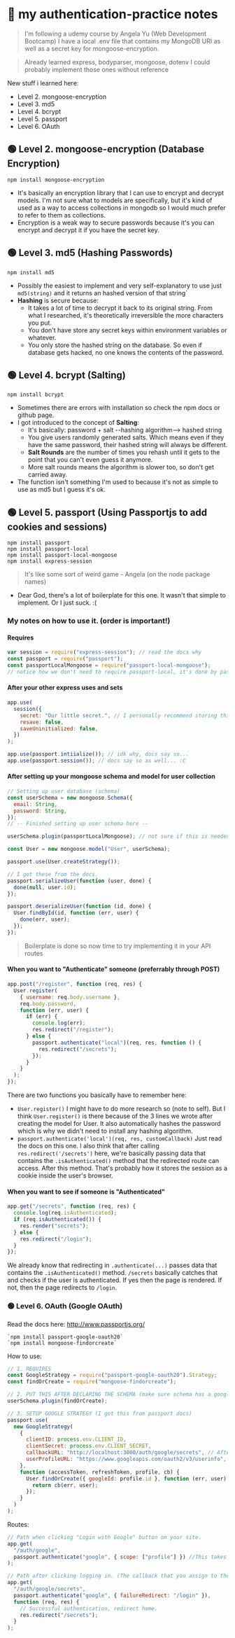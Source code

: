 # 🔐 my authentication-practice notes

> I'm following a udemy course by Angela Yu (Web Development Bootcamp)
> I have a local .env file that contains my MongoDB URI as well as a secret key for mongoose-encryption.

> Already learned express, bodyparser, mongoose, dotenv
> I could probably implement those ones without reference

New stuff i learned here:

- Level 2. mongoose-encryption
- Level 3. md5
- Level 4. bcrypt
- Level 5. passport
- Level 6. OAuth

## 🟢 Level 2. mongoose-encryption (Database Encryption)

```console
npm install mongoose-encryption
```

- It's basically an encryption library that I can use to encrypt and decrypt models. I'm not sure what to models are specifically, but it's kind of used as a way to access collections in mongodb so I would much prefer to refer to them as collections.
- Encryption is a weak way to secure passwords because it's you can encrypt and decrypt it if you have the secret key.

## 🟢 Level 3. md5 (Hashing Passwords)

```console
npm install md5
```

- Possibly the easiest to implement and very self-explanatory to use just `md5(string)` and it returns an hashed version of that string`
- **Hashing** is secure because:
  - It takes a lot of time to decrypt it back to its original string. From what I researched, it's theoretically irreversible the more characters you put.
  - You don't have store any secret keys within environment variables or whatever.
  - You only store the hashed string on the database. So even if database gets hacked, no one knows the contents of the password.

## 🟢 Level 4. bcrypt (Salting)

```console
npm install bcrypt
```

- Sometimes there are errors with installation so check the npm docs or github page.
- I got introduced to the concept of **Salting**:
  - It's basically: password + salt --hashing algorithm--> hashed string
  - You give users randomly generated salts. Which means even if they have the same password, their hashed string will always be different.
  - **Salt Rounds** are the number of times you rehash until it gets to the point that you can't even guess it anymore.
  - More salt rounds means the algorithm is slower too, so don't get carried away.
- The function isn't something I'm used to because it's not as simple to use as md5 but I guess it's ok.

## 🟢 Level 5. passport (Using Passportjs to add cookies and sessions)

```console
npm install passport
npm install passport-local
npm install passport-local-mongoose
npm install express-session
```

> It's like some sort of weird game - Angela (on the node package names)

- Dear God, there's a lot of boilerplate for this one. It wasn't that simple to implement. Or I just suck. :(

### My notes on how to use it. (order is important!)

#### Requires

```javascript
var session = require("express-session"); // read the docs why
const passport = require("passport");
const passportLocalMongoose = require("passport-local-mongoose");
// notice how we don't need to require passport-local, it's done by passport-local-mongoose so no worries.
```

#### After your other express uses and sets

```javascript
app.use(
  session({
    secret: "Our little secret.", // I personally recommend storing this in .env
    resave: false,
    saveUninitialized: false,
  })
);

app.use(passport.intiialize()); // idk why, docs say so...
app.use(passport.session()); // docs say so as well... :C
```

#### After setting up your mongoose schema and model for user collection

```javascript
// Setting up user database (schema)
const userSchema = new mongoose.Schema({
  email: String,
  password: String,
});
// -- Finished setting up user schema here --

userSchema.plugin(passportLocalMongoose); // not sure if this is needed after OAuth

const User = new mongoose.model("User", userSchema);

passport.use(User.createStrategy());

// I got these from the docs.
passport.serializeUser(function (user, done) {
  done(null, user.id);
});

passport.deserializeUser(function (id, done) {
  User.findById(id, function (err, user) {
    done(err, user);
  });
});
```

> Boilerplate is done so now time to try implementing it in your API routes

#### When you want to "Authenticate" someone (preferrably through POST)

```javascript
app.post("/register", function (req, res) {
  User.register(
    { username: req.body.username },
    req.body.password,
    function (err, user) {
      if (err) {
        console.log(err);
        res.redirect("/register");
      } else {
        passport.authenticate("local")(req, res, function () {
          res.redirect("/secrets");
        });
      }
    }
  );
});
```

There are two functions you basically have to remember here:

- `User.register()`
  I might have to do more research so (note to self). But I think `User.register()` is there because of the 3 lines we wrote after creating the model for User. It also automatically hashes the password which is why we didn't need to install any hashing algorithm.
- `passport.authenticate('local')(req, res, customCallback)`
  Just read the docs on this one. I also think that after calling `res.redirect('/secrets')` here, we're basically passing data that contains the `.isAuthenticated()` method that the redirected route can access.
  After this method. That's probably how it stores the session as a cookie inside the user's browser.

#### When you want to see if someone is "Authenticated"

```javascript
app.get("/secrets", function (req, res) {
  console.log(req.isAuthenticated);
  if (req.isAuthenticated()) {
    res.render("secrets");
  } else {
    res.redirect("/login");
  }
});
```

We already know that redirecting in `.authenticate(...)` passes data that contains the `.isAuthenticated()` method. `/secrets` basically catches that and checks if the user is authenticated. If yes then the page is rendered. If not, then the page redirects to `/login`.

### 🟢 Level 6. OAuth (Google OAuth)

Read the docs here: http://www.passportjs.org/

```console
`npm install passport-google-oauth20`
`npm install mongoose-findorcreate`
```

How to use:

```js
// 1. REQUIRES
const GoogleStrategy = require("passport-google-oauth20").Strategy;
const findOrCreate = require("mongoose-findorcreate");

// 2. PUT THIS AFTER DECLARING THE SCHEMA (make sure schema has a googleId field to store profile Id)
userSchema.plugin(findOrCreate);

// 3. SETUP GOOGLE STRATEGY (I got this from passport docs)
passport.use(
  new GoogleStrategy(
    {
      clientID: process.env.CLIENT_ID,
      clientSecret: process.env.CLIENT_SECRET,
      callbackURL: "http://localhost:3000/auth/google/secrets", // After logging in, google redirects user to this link.
      userProfileURL: "https://www.googleapis.com/oauth2/v3/userinfo", // Gets rid of the deprecated Google+ bug.
    },
    function (accessToken, refreshToken, profile, cb) {
      User.findOrCreate({ googleId: profile.id }, function (err, user) {
        return cb(err, user);
      });
    }
  )
);
```

Routes:

```js
// Path when clicking "Login with Google" button on your site.
app.get(
  "/auth/google",
  passport.authenticate("google", { scope: ["profile"] }) //This takes you to the Google Login Page
);

// Path after clicking logging in. (The callback that you assign to the Google Cloud Platform for your API)
app.get(
  "/auth/google/secrets",
  passport.authenticate("google", { failureRedirect: "/login" }),
  function (req, res) {
    // Successful authentication, redirect home.
    res.redirect("/secrets");
  }
);
```

